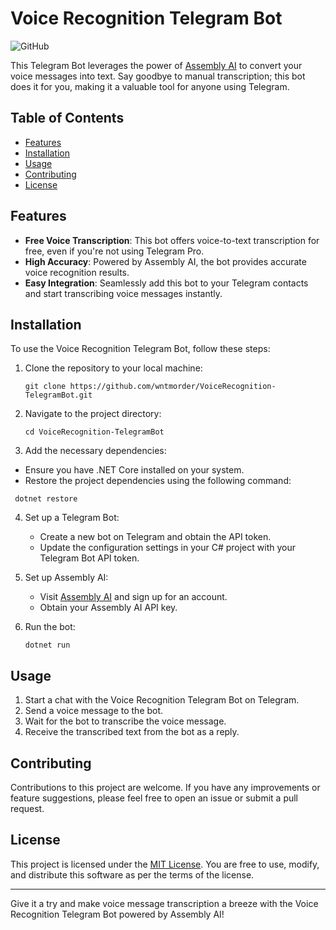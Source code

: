 # Voice Recognition Telegram Bot

![GitHub](https://img.shields.io/github/license/wntmorder/VoiceRecognition-TelegramBot)

This Telegram Bot leverages the power of [Assembly AI](https://www.assemblyai.com/) to convert your voice messages into text. Say goodbye to manual transcription; this bot does it for you, making it a valuable tool for anyone using Telegram.

## Table of Contents
- [Features](#features)
- [Installation](#installation)
- [Usage](#usage)
- [Contributing](#contributing)
- [License](#license)

## Features

- **Free Voice Transcription**: This bot offers voice-to-text transcription for free, even if you're not using Telegram Pro.
- **High Accuracy**: Powered by Assembly AI, the bot provides accurate voice recognition results.
- **Easy Integration**: Seamlessly add this bot to your Telegram contacts and start transcribing voice messages instantly.

## Installation

To use the Voice Recognition Telegram Bot, follow these steps:

1. Clone the repository to your local machine:
   ```shell
   git clone https://github.com/wntmorder/VoiceRecognition-TelegramBot.git
   ```

2. Navigate to the project directory:
   ```shell
   cd VoiceRecognition-TelegramBot
   ```

3. Add the necessary dependencies:
  - Ensure you have .NET Core installed on your system.
  - Restore the project dependencies using the following command:
  ```shell
   dotnet restore
   ```

4. Set up a Telegram Bot:
   - Create a new bot on Telegram and obtain the API token.
   - Update the configuration settings in your C# project with your Telegram Bot API token.

5. Set up Assembly AI:
   - Visit [Assembly AI](https://www.assemblyai.com/) and sign up for an account.
   - Obtain your Assembly AI API key.

6. Run the bot:
   ```shell
   dotnet run
   ```

## Usage

1. Start a chat with the Voice Recognition Telegram Bot on Telegram.
2. Send a voice message to the bot.
3. Wait for the bot to transcribe the voice message.
4. Receive the transcribed text from the bot as a reply.

## Contributing

Contributions to this project are welcome. If you have any improvements or feature suggestions, please feel free to open an issue or submit a pull request.

## License

This project is licensed under the [MIT License](LICENSE). You are free to use, modify, and distribute this software as per the terms of the license.

---

Give it a try and make voice message transcription a breeze with the Voice Recognition Telegram Bot powered by Assembly AI!

